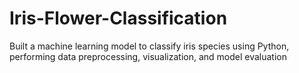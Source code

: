 # Iris-Flower-Classification
Built a machine learning model to classify iris species using Python, performing data preprocessing, visualization, and model evaluation
